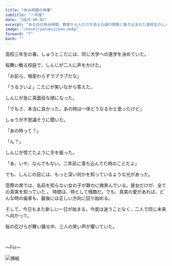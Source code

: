 ```yaml
---
title: "休み時間の神事"
subtitle: "一年後"
date: "2025-09-02"
excerpt: "ある日の休み時間、教室から人だけが消える謎の現象に巻き込まれた高校生のしゅう、しんじ、そして名前も知らない窓際の女の子。どこからか聞こえる謎の課題をクリアしていく中で、二年前に転校したこたにとの切ない思い出と、別れの日に生じた深い誤解が明かされる。過去と現在を行き来しながら真実を知ったしゅうは、現実世界で再びこたにと向き合い、失われた絆を取り戻す青春ファンタジー。"
image: "/novel/yasumizikan.webp"
forward: "7"
back: ""
---
```

高校三年生の春。しゅうとこたには、同じ大学への進学を決めていた。

桜舞い散る校庭で、しんじが二人に声をかけた。

「お前ら、相変わらずラブラブだな」

「うるさいよ」こたにが笑いながら答えた。

しんじが急に真面目な顔になった。

「でもさ、本当に良かった。あの時は一体どうなるかと思ったけど」

しゅうが不思議そうに聞いた。

「あの時って？」

「ん？」

しんじが慌てたように手を振った。

「あ、いや、なんでもない。二年前に落ち込んでた時のことだよ」

でも、しんじの目には、もっと深い何かを知っているような光があった。

窓際の席では、名前を知らない女の子が静かに微笑んでいる。彼女だけが、全ての真実を知っていた
。
時間は、時として残酷だ。でも、真実の愛があれば、どんな時の歯車も、最後には正しい方向に回り始める。

そして、今日もまた新しい一日が始まる。今度は迷うことなく、二人で同じ未来へ向かって。

桜の花びらが舞い踊る中、三人の笑い声が響いていた。

<br />

～Fin～

![挿絵](/novel/a-divine-ceremony-during-short-break/4.webp)
